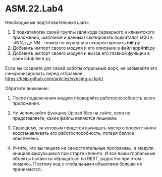 # ASM.22.Lab4

Необходимые подготовительные шаги:

1. В подкаталогах своей группы (для кода серверного и клиентского приложений, шаблонов и данных) скопировать подкаталог st00 в stNN, где NN - номер по журналу и скорректировать __init__.py
2. Добавить импорт своего модуля и его описание в файл app/__init__.py
3. Добавить импорт своего модуля и вызов его главной функции в файл lab4client.py

Если вы создаете для своей работы отдельный форк, не забывайте его синхронизировать перед отправкой:
https://help.github.com/articles/syncing-a-fork/

Обратите внимание: 

1. После подключения модуля проверяйте работоспособность всего приложения.
2. Не используйте функцию Upload files на сайте, если не представляете, какие файлы являются лишними.
3. Сдающему, за которым придется вычищать мусор в проекте и/или восстанавливать его работоспособность, потеря баллов обеспечена.


4. Учтите, что вы пишете не самостоятельные программы, а модули, инициализирующиеся при старте клиента. И все ваши глобальные объекты пытаются обращаться по REST, радостно при этом ломаясь. Поэтому код с глобальными объектами больше не принимается.